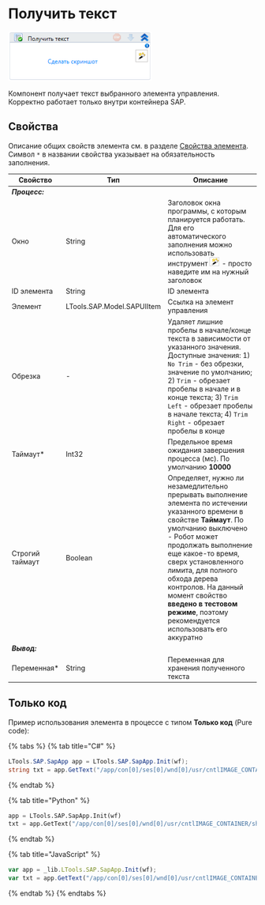 # Получить текст

![](../../../resources/activities/basic/sap/image-304.png)

Компонент получает текст выбранного элемента управления. Корректно работает только внутри контейнера SAP.

## Свойства
Описание общих свойств элемента см. в разделе [Свойства элемента](https://docs.primo-rpa.ru/primo-rpa/primo-studio/process/elements#svoistva-elementa).\
Символ `*` в названии свойства указывает на обязательность заполнения.

| Свойство     | Тип                        | Описание                                           |
| ------------ | -------------------------- | -------------------------------------------------- |
| ***Процесс:*** | | |
| Окно         | String                     | Заголовок окна программы, с которым планируется работать. Для его автоматического заполнения можно использовать инструмент ![](../../../resources/activities/basic/sap/image-794.png) - просто наведите им на нужный заголовок |
| ID элемента  | String                     | ID элемента                                        |
| Элемент      | LTools.SAP.Model.SAPUIItem | Ссылка на элемент управления                       |
| Обрезка      | -                          | Удаляет лишние пробелы в начале/конце текста в зависимости от указанного значения. Доступные значения: 1) `No Trim` - без обрезки, значение по умолчанию; 2) `Trim` - обрезает пробелы в начале и в конце текста; 3) `Trim Left` - обрезает пробелы в начале текста; 4) `Trim Right` - обрезает пробелы в конце |
| Таймаут\*    | Int32                      | Предельное время ожидания завершения процесса (мс). По умолчанию **10000** |
| Строгий таймаут | Boolean                 | Определяет, нужно ли незамедлительно прерывать выполнение элемента по истечении указанного времени в свойстве **Таймаут**. По умолчанию выключено - Робот может продолжать выполнение еще какое-то время, сверх установленного лимита, для полного обхода дерева контролов. На данный момент свойство **введено в тестовом режиме**, поэтому рекомендуется использовать его аккуратно |
| ***Вывод:***  | | |
| Переменная\* | String                     | Переменная для хранения полученного текста         |


## Только код
Пример использования элемента в процессе с типом **Только код** (Pure code):

{% tabs %}
{% tab title="C#" %}
```csharp
LTools.SAP.SapApp app = LTools.SAP.SapApp.Init(wf);
string txt = app.GetText("/app/con[0]/ses[0]/wnd[0]/usr/cntlIMAGE_CONTAINER/shellcont/shell/shellcont[0]/shell");
```
{% endtab %}

{% tab title="Python" %}
```python
app = LTools.SAP.SapApp.Init(wf)
txt = app.GetText("/app/con[0]/ses[0]/wnd[0]/usr/cntlIMAGE_CONTAINER/shellcont/shell/shellcont[0]/shell")
```
{% endtab %}

{% tab title="JavaScript" %}
```javascript
var app = _lib.LTools.SAP.SapApp.Init(wf);
var txt = app.GetText("/app/con[0]/ses[0]/wnd[0]/usr/cntlIMAGE_CONTAINER/shellcont/shell/shellcont[0]/shell");
```
{% endtab %}
{% endtabs %}
